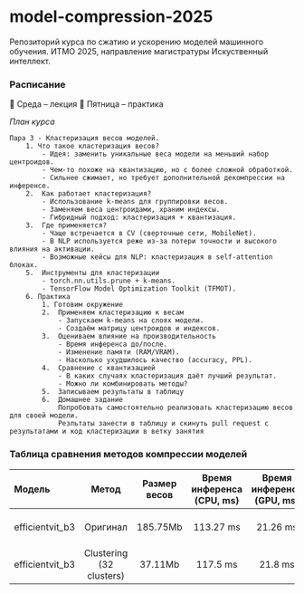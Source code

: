 # model-compression-2025

Репозиторий курса по сжатию и ускорению моделей машинного обучения.
ИТМО 2025, направление магистратуры Искуственный интеллект.

### Расписание

📅 Среда – лекция
📅 Пятница – практика

*План курса*
```
Пара 3 - Кластеризация весов моделей.
    1. Что такое кластеризация весов?
        - Идея: заменить уникальные веса модели на меньший набор центроидов.
        - Чем-то похоже на квантизацию, но с более сложной обработкой.
        - Сильнее сжимает, но требует дополнительной декомпрессии на инференсе.
    2.	Как работает кластеризация?
        - Использование k-means для группировки весов.
        - Заменяем веса центроидами, храним индексы.
        - Гибридный подход: кластеризация + квантизация.
    3.	Где применяется?
        - Чаще встречается в CV (сверточные сети, MobileNet).
        - В NLP используется реже из-за потери точности и высокого влияния на активации.
        - Возможные кейсы для NLP: кластеризация в self-attention блоках.
    5.	Инструменты для кластеризации
        - torch.nn.utils.prune + k-means.
        - TensorFlow Model Optimization Toolkit (TFMOT).
    6. Практика
        1. Готовим окружение
        2.	Применяем кластеризацию к весам
            - Запускаем k-means на слоях модели.
            - Создаём матрицу центроидов и индексов.
        3.	Оцениваем влияние на производительность
            - Время инференса до/после.
            - Изменение памяти (RAM/VRAM).
            - Насколько ухудшилось качество (accuracy, PPL).
        4.	Сравнение с квантизацией
            - В каких случаях кластеризация даёт лучший результат.
            - Можно ли комбинировать методы?
        5.	Записываем результаты в таблицу
        6.	Домашнее задание
            Попробовать самостоятельно реализовать кластеризацию весов для своей модели.
            Резльтаты занести в таблицу и скинуть pull request с результатами и код кластеризации в ветку занятия
```
### Таблица сравнения методов компрессии моделей

| Модель    |    Метод    | Размер весов | Время инференса (CPU, ms) | Время инференса (GPU, ms) | Использование RAM (MB) | Использование VRAM (MB) |  Качество (Precision, Recall, F1-Score))  |
| :-------------- | :--------------: | :---------------------: | :-------------------------------------: | :-------------------------------------: | :---------------------------------: | :----------------------------------: | :-----------------------------------------------: |
| efficientvit_b3 | Оригинал |        185.75Mb        |               113.27 ms               |                21.26 ms                |              764.75 MB              |              539.00 Mb              | 0.8474 precision 0.8342 recall 0.8239 f1-score |
| efficientvit_b3 | Clustering (32 clusters) |        37.11Mb        |               117.5 ms               |                21.8 ms                |              764.75 MB              |              539.00 Mb              | 0.8474 precision 0.8342 recall 0.8239 f1-score |

